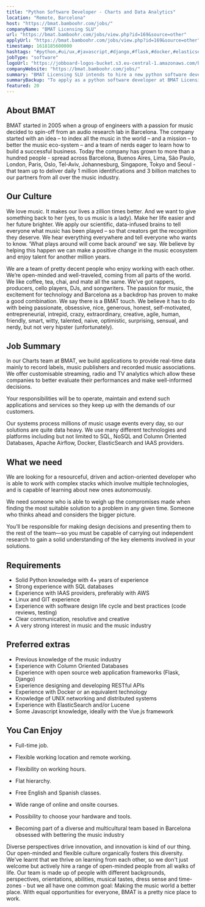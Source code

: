 ```yaml
---
title: "Python Software Developer - Charts and Data Analytics"
location: "Remote, Barcelona"
host: "https://bmat.bamboohr.com/jobs/"
companyName: "BMAT Licensing SLU"
url: "https://bmat.bamboohr.com/jobs/view.php?id=169&source=other"
applyUrl: "https://bmat.bamboohr.com/jobs/view.php?id=169&source=other"
timestamp: 1618185600000
hashtags: "#python,#ui/ux,#javascript,#django,#flask,#docker,#elasticsearch,#linux,#aws,#analysis"
jobType: "software"
logoUrl: "https://jobboard-logos-bucket.s3.eu-central-1.amazonaws.com/bmat-licensing-slu"
companyWebsite: "https://bmat.bamboohr.com/jobs/"
summary: "BMAT Licensing SLU intends to hire a new python software developer. If you have 4+ years of experience, consider applying."
summaryBackup: "To apply as a python software developer at BMAT Licensing SLU, you preferably need to have some knowledge of: #python, #ui/ux, #javascript."
featured: 20
---
```


## About BMAT

BMAT started in 2005 when a group of engineers with a passion for music decided to spin-off from an audio research lab in Barcelona. The company started with an idea – to index all the music in the world – and a mission – to better the music eco-system – and a team of nerds eager to learn how to build a successful business. Today the company has grown to more than a hundred people - spread across Barcelona, Buenos Aires, Lima, São Paulo, London, Paris, Oslo, Tel-Aviv, Johannesburg, Singapore, Tokyo and Seoul - that team up to deliver daily 1 million identifications and 3 billion matches to our partners from all over the music industry.

## Our Culture

We love music. It makes our lives a zillion times better. And we want to give something back to her (yes, to us music is a lady). Make her life easier and her future brighter. We apply our scientific, data-infused brains to tell everyone what music has been played – so that creators get the recognition they deserve. We hear everything everywhere and tell everyone who wants to know. ‘What plays around will come back around’ we say. We believe by helping this happen we can make a positive change in the music ecosystem and enjoy talent for another million years.

We are a team of pretty decent people who enjoy working with each other. We’re open-minded and well-traveled, coming from all parts of the world. We like coffee, tea, chai, and mate all the same. We’ve got rappers, producers, cello players, DJs, and songwriters. The passion for music, the excitement for technology and Barcelona as a backdrop has proven to make a good combination. We say there is a BMAT touch. We believe it has to do with being passionate, obsessive, nice, generous, honest, self-motivated, entrepreneurial, intrepid, crazy, extraordinary, creative, agile, human, friendly, smart, witty, talented, naive, optimistic, surprising, sensual, and nerdy, but not very hipster (unfortunately).

## Job Summary

In our Charts team at BMAT, we build applications to provide real-time data mainly to record labels, music publishers and recorded music associations. We offer customisable streaming, radio and TV analytics which allow these companies to better evaluate their performances and make well-informed decisions.

Your responsibilities will be to operate, maintain and extend such applications and services so they keep up with the demands of our customers.

Our systems process millions of music usage events every day, so our solutions are quite data heavy. We use many different technologies and platforms including but not limited to SQL, NoSQL and Column Oriented Databases, Apache Airflow, Docker, ElasticSearch and IAAS providers.

## What we need

We are looking for a resourceful, driven and action-oriented developer who is able to work with complex stacks which involve multiple technologies, and is capable of learning about new ones autonomously.

We need someone who is able to weigh up the compromises made when finding the most suitable solution to a problem in any given time. Someone who thinks ahead and considers the bigger picture.

You’ll be responsible for making design decisions and presenting them to the rest of the team—so you must be capable of carrying out independent research to gain a solid understanding of the key elements involved in your solutions.

## Requirements

*   Solid Python knowledge with 4+ years of experience
*   Strong experience with SQL databases
*   Experience with IAAS providers, preferably with AWS
*   Linux and GIT experience
*   Experience with software design life cycle and best practices (code reviews, testing)
*   Clear communication, resolutive and creative
*   A very strong interest in music and the music industry

## Preferred extras

*   Previous knowledge of the music industry
*   Experience with Column Oriented Databases
*   Experience with open source web application frameworks (Flask, Django)
*   Experience designing and developing RESTful APIs
*   Experience with Docker or an equivalent technology
*   Knowledge of UNIX networking and distributed systems
*   Experience with ElasticSearch and/or Lucene
*   Some Javascript knowledge, ideally with the Vue.js framework

## You Can Enjoy

*   Full-time job.
*   Flexible working location and remote working.
*   Flexibility on working hours.
*   Flat hierarchy.  
    
*   Free English and Spanish classes.
*   Wide range of online and onsite courses.
*   Possibility to choose your hardware and tools.  
    
*   Becoming part of a diverse and multicultural team based in Barcelona obsessed with bettering the music industry

Diverse perspectives drive innovation, and innovation is kind of our thing. Our open-minded and flexible culture organically fosters this diversity. We've learnt that we thrive on learning from each other, so we don't just welcome but actively hire a range of open-minded people from all walks of life. Our team is made up of people with different backgrounds, perspectives, orientations, abilities, musical tastes, dress sense and time-zones - but we all have one common goal: Making the music world a better place. With equal opportunities for everyone, BMAT is a pretty nice place to work.
